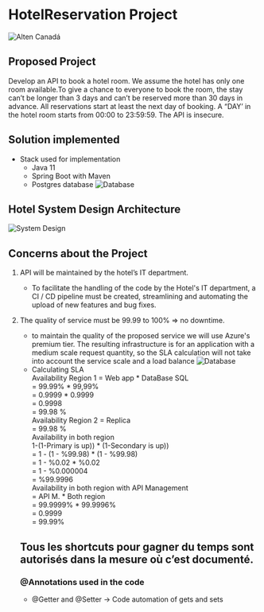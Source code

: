 # HotelReservation Project
![Alten Canadá](https://i.ibb.co/LQqTvS3/alten-Canada.png)

## Proposed Project
Develop an API to book a hotel room.
We assume the hotel has only one room available.To give a chance to everyone to book the room, the stay can’t be longer than 3 days and
can’t be reserved more than 30 days in advance. All reservations start at least the next day of booking. A “DAY’ in the hotel room starts from 00:00 to 23:59:59.
The API is insecure.

## Solution implemented
- Stack used for implementation
    - Java 11
    - Spring Boot with Maven
    - Postgres database
  ![Database](https://i.ibb.co/V9Whh8x/Captura-de-Tela-2021-05-06-a-s-14-11-21.png)

## Hotel System Design Architecture

![System Design](https://i.ibb.co/Jc0zQKr/Captura-de-Tela-2021-05-06-a-s-00-14-18.png)

## Concerns about the Project

1. API will be maintained by the hotel’s IT department.
   -  To facilitate the handling of the code by the Hotel's IT department, a CI / CD pipeline must be created, streamlining and automating the upload of new features
   and bug fixes.
   
2. The quality of service must be 99.99 to 100% => no downtime.
   - to maintain the quality of the proposed service we will use Azure's premium tier.
  The resulting infrastructure is for an application with a medium scale request quantity, so the SLA calculation will not take into account the service scale 
  and a load balance
     ![Database](https://i.ibb.co/ryRVpsq/Captura-de-Tela-2021-05-07-a-s-11-21-20.png)
   - Calculating SLA <br /> 
    Availability Region 1 = Web app * DataBase SQL <br />
    = 99.99% * 99,99% <br />
    = 0.9999 * 0.9999 <br />
    = 0.9998 <br />
    = 99.98 % <br />
    Availability Region 2 = Replica <br />
    = 99.98 % <br />
    Availability in both region <br />
    1-(1-Primary is up)) * (1-Secondary is up)) <br />
    = 1 - (1 - %99.98) * (1 - %99.98)<br />
    = 1 - %0.02 * %0.02 <br />
    = 1 - %0.000004 <br />
    = %99.9996 <br />
    Availability in both region with API Management <br />
    = API M. * Both region <br />
    = 99.9999% * 99.9996% <br />
    = 0.9999 <br />
    = 99.99% <br />
    
    ## Tous les shortcuts pour gagner du temps sont autorisés dans la mesure où c’est documenté. 
    ### @Annotations used in the code
    - @Getter and @Setter -> Code automation of gets and sets
    
